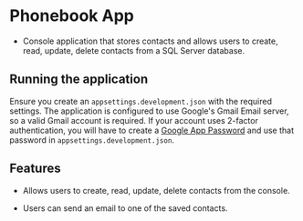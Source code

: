 # Phonebook App

- Console application that stores contacts and allows users to create,
read, update, delete contacts from a SQL Server database.

## Running the application

Ensure you create an `appsettings.development.json` with the required settings.
The application is configured to use Google's Gmail Email server, so a valid
Gmail account is required. If your account uses 2-factor authentication,
you will have to create a
[Google App Password](https://support.google.com/accounts/answer/185833?hl=en)
and use that password in `appsettings.development.json`.

## Features

- Allows users to create, read, update, delete contacts from the console.

- Users can send an email to one of the saved contacts.
